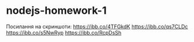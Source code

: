 # nodejs-homework-1
Посилання на скриншоти:
https://ibb.co/4TFGkdK
https://ibb.co/qs7CLDc
https://ibb.co/s5NwRyp
https://ibb.co/RcpDsSh
